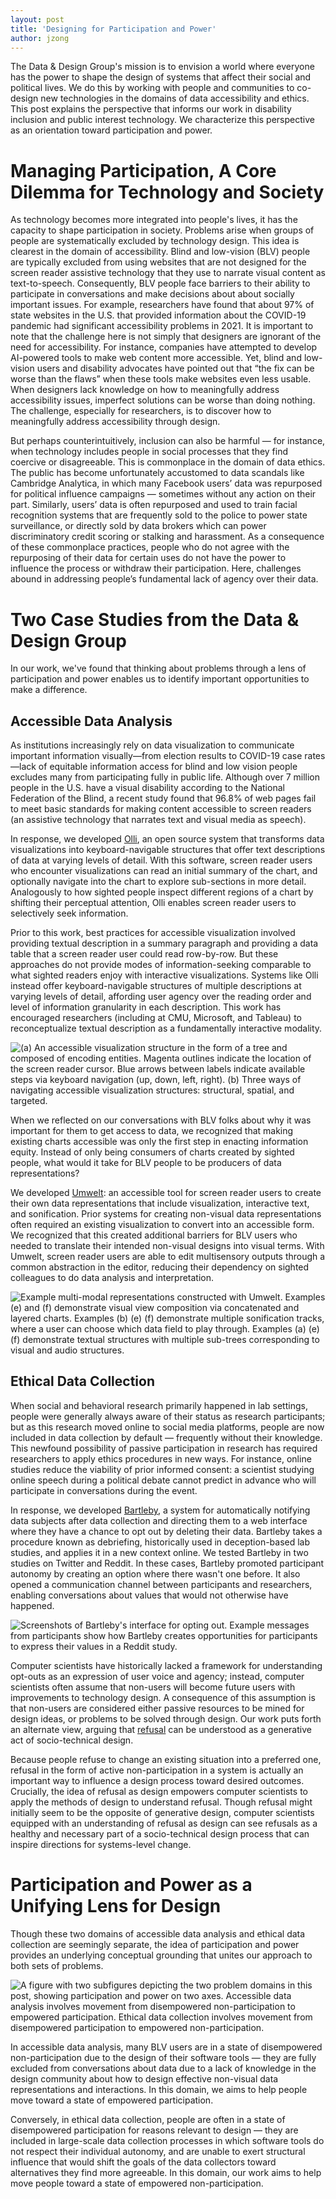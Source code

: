 ```yaml
---
layout: post
title: 'Designing for Participation and Power'
author: jzong
---
```


The <span class="dnd">Data & Design</span> Group's mission is to envision a world where everyone has the power to shape the design of systems that affect their social and political lives. We do this by working with people and communities to co-design new technologies in the domains of data accessibility and ethics. This post explains the perspective that informs our work in disability inclusion and public interest technology. We characterize this perspective as an orientation toward participation and power.

# Managing Participation, A Core Dilemma for Technology and Society

As technology becomes more integrated into people's lives, it has the capacity to shape participation in society. Problems arise when groups of people are systematically excluded by technology design. This idea is clearest in the domain of accessibility. Blind and low-vision (BLV) people are typically excluded from using websites that are not designed for the screen reader assistive technology that they use to narrate visual content as text-to-speech. Consequently, BLV people face barriers to their ability to participate in conversations and make decisions about about socially important issues. For example, researchers have found that about 97% of state websites in the U.S. that provided information about the COVID-19 pandemic had significant accessibility problems in 2021. It is important to note that the challenge here is not simply that designers are ignorant of the need for accessibility. For instance, companies have attempted to develop AI-powered tools to make web content more accessible. Yet, blind and low-vision users and disability advocates have pointed out that “the fix can be worse than the flaws” when these tools make websites even less usable. When designers lack knowledge on how to meaningfully address accessibility issues, imperfect solutions can be worse than doing nothing. The challenge, especially for researchers, is to discover how to meaningfully address accessibility through design.

But perhaps counterintuitively, inclusion can also be harmful — for instance, when technology includes people in social processes that they find coercive or disagreeable. This is commonplace in the domain of data ethics. The public has become unfortunately accustomed to data scandals like Cambridge Analytica, in which many Facebook users’ data was repurposed for political influence campaigns — sometimes without any action on their part. Similarly, users’ data is often repurposed and used to train facial recognition systems that are frequently sold to the police to power state surveillance, or directly sold by data brokers which can power discriminatory credit scoring or stalking and harassment. As a consequence of these commonplace practices, people who do not
agree with the repurposing of their data for certain uses do not have the power to influence
the process or withdraw their participation. Here, challenges abound in addressing people’s
fundamental lack of agency over their data.

# Two Case Studies from the Data & Design Group

In our work, we've found that thinking about problems through a lens of participation and power enables us to identify important opportunities to make a difference.

## Accessible Data Analysis

As institutions increasingly rely on data visualization to communicate important information visually—from election results to COVID-19 case rates—lack of equitable information access for blind and low vision people excludes many from participating fully in public life. Although over 7 million people in the U.S. have a visual disability according to the National Federation of the Blind, a recent study found that 96.8% of web pages fail to meet basic standards for making content accessible to screen readers (an assistive technology that narrates text and visual media as speech).

In response, we developed [Olli](https://data-and-design.org/projects/olli/), an open source system that transforms data visualizations into keyboard-navigable structures that offer text descriptions of data at varying levels of detail. With this software, screen reader users who encounter visualizations can read an initial summary of the chart, and optionally navigate into the chart to explore sub-sections in more detail. Analogously to how sighted people inspect different regions of a chart by shifting their perceptual attention, Olli enables screen reader users to selectively seek information.

Prior to this work, best practices for accessible visualization involved providing textual description in a summary paragraph and providing a data table that a screen reader user could read row-by-row. But these approaches do not provide modes of information-seeking comparable to what sighted readers enjoy with interactive visualizations. Systems like Olli instead offer keyboard-navigable structures of multiple descriptions at varying levels of detail, affording user agency over the reading order and level of information granularity in each description. This work has encouraged researchers (including at CMU, Microsoft, and Tableau) to reconceptualize textual description as a fundamentally interactive modality.

<img src="/imgs/posts/participation-power/olli.png" alt="(a) An accessible visualization structure in the form of a tree and composed of encoding entities. Magenta outlines indicate the location of the screen reader cursor. Blue arrows between labels indicate available steps via keyboard navigation (up, down, left, right). (b) Three ways of navigating accessible visualization structures: structural, spatial, and targeted." />

When we reflected on our conversations with BLV folks about why it was important for them to get access to data, we recognized that making existing charts accessible was only the first step in enacting information equity. Instead of only being consumers of charts created by sighted people, what would it take for BLV people to be producers of data representations?

We developed [Umwelt](https://data-and-design.org/projects/umwelt/): an accessible tool for screen reader users to create their own data representations that include visualization, interactive text, and sonification. Prior systems for creating non-visual data representations often required an existing visualization to convert into an accessible form. We recognized that this created additional barriers for BLV users who needed to translate their intended non-visual designs into visual terms. With Umwelt, screen reader users are able to edit multisensory outputs through a common abstraction in the editor, reducing their dependency on sighted colleagues to do data analysis and interpretation.

<img src="/imgs/posts/participation-power/umwelt.png" alt="Example multi-modal representations constructed with Umwelt. Examples (e) and (f) demonstrate visual view composition via concatenated and layered charts. Examples (b) (e) (f) demonstrate multiple sonification tracks, where a user can choose which data field to play through. Examples (a) (e) (f) demonstrate textual structures with multiple sub-trees corresponding to visual and audio structures." />

## Ethical Data Collection

When social and behavioral research primarily happened in lab settings, people were generally always aware of their status as research participants; but as this research moved online to social media platforms, people are now included in data collection by default — frequently without their knowledge. This newfound possibility of passive participation in research has required researchers to apply ethics procedures in new ways. For instance, online studies reduce the viability of prior informed consent: a scientist studying online speech during a political debate cannot predict in advance who will participate in conversations during the event.

In response, we developed [Bartleby](https://data-and-design.org/projects/bartleby/), a system for automatically notifying data subjects after data collection and directing them to a web interface where they have a chance to opt out by deleting their data. Bartleby takes a procedure known as debriefing, historically used in deception-based lab studies, and applies it in a new context online. We tested Bartleby in two studies on Twitter and Reddit. In these cases, Bartleby promoted participant autonomy by creating an option where there wasn't one before. It also opened a communication channel between participants and researchers, enabling conversations about values that would not otherwise have happened.

<img src="/imgs/posts/participation-power/bartleby.png" alt="Screenshots of Bartleby's interface for opting out. Example messages from participants show how Bartleby creates opportunities for participants to express their values in a Reddit study." />

Computer scientists have historically lacked a framework for understanding opt-outs as an expression of user voice and agency; instead, computer scientists often assume that non-users will become future users with improvements to technology design. A consequence of this assumption is that non-users are considered either passive resources to be mined for design ideas, or problems to be solved through design. Our work puts forth an alternate view, arguing that [refusal](/research#theme-refusal) can be understood as a generative act of socio-technical design.

Because people refuse to change an existing situation into a preferred one, refusal in the form of active non-participation in a system is actually an important way to influence a design process toward desired outcomes. Crucially, the idea of refusal as design empowers computer scientists to apply the methods of design to understand refusal. Though refusal might initially seem to be the opposite of generative design, computer scientists equipped with an understanding of refusal as design can see refusals as a healthy and necessary part of a socio-technical design process that can inspire directions for systems-level change.

# Participation and Power as a Unifying Lens for Design

Though these two domains of accessible data analysis and ethical data collection are seemingly separate, the idea of participation and power provides an underlying conceptual grounding that unites our approach to both sets of problems.

<img src="/imgs/posts/participation-power/pnp.png" alt="A figure with two subfigures depicting the two problem domains in this post, showing participation and power on two axes. Accessible data analysis involves movement from disempowered non-participation to empowered participation. Ethical data collection involves movement from disempowered participation to empowered non-participation." />

In accessible data analysis, many BLV users are in a state of disempowered
non-participation due to the design of their software tools — they are fully excluded from
conversations about data due to a lack of knowledge in the design community about how
to design effective non-visual data representations and interactions. In this domain, we aims to help people move toward a state of empowered participation.

Conversely, in ethical data collection, people are often in a state of disempowered
participation for reasons relevant to design — they are included in large-scale data collection processes in which software tools do not respect their individual autonomy, and are unable to exert structural influence that would shift the goals of the data collectors toward alternatives they find more agreeable. In this domain, our work aims to help move people toward a state of empowered non-participation.
